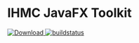 # IHMC JavaFX Toolkit

[ ![Download](https://api.bintray.com/packages/ihmcrobotics/maven-release/ihmc-javafx-toolkit/images/download.svg) ](https://bintray.com/ihmcrobotics/maven-release/ihmc-javafx-toolkit/_latestVersion)
[ ![buildstatus](https://bamboo.ihmc.us/plugins/servlet/wittified/build-status/LIBS-IHMCJAVAFXTOOLKIT)](https://bamboo.ihmc.us/plugins/servlet/wittified/build-status/LIBS-IHMCJAVAFXTOOLKIT)
